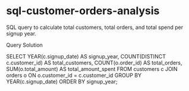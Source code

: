 # sql-customer-orders-analysis
SQL query to calculate total customers, total orders, and total spend per signup year.

Query Solution

SELECT 
    YEAR(c.signup_date) AS signup_year,
    COUNT(DISTINCT c.customer_id) AS total_customers,
    COUNT(o.order_id) AS total_orders, 
    SUM(o.total_amount) AS total_amount_spent
FROM customers c
JOIN orders o
    ON o.customer_id = c.customer_id
GROUP BY YEAR(c.signup_date)
ORDER BY signup_year;
